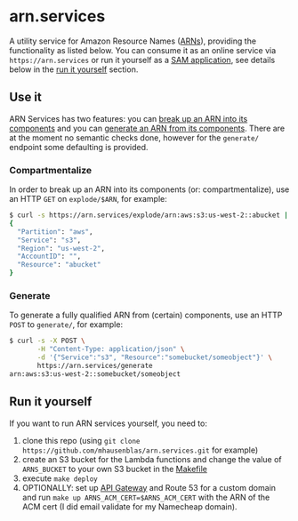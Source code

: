 # arn.services

A utility service for Amazon Resource Names ([ARNs](https://docs.aws.amazon.com/general/latest/gr/aws-arns-and-namespaces.html)), providing the functionality 
as listed below. You can consume it as an online service via `https://arn.services` or run it yourself as a
[SAM application](https://aws.amazon.com/serverless/sam/), see details below in the [run it yourself](#run-it-yourself) section.

## Use it

ARN Services has two features: you can [break up an ARN into its components](#compartmentalize)
and you can [generate an ARN from its components](#generate). There are at the moment no
semantic checks done, however for the `generate/` endpoint some defaulting is provided.

### Compartmentalize

In order to break up an ARN into its components (or: compartmentalize), use an
HTTP `GET` on `explode/$ARN`, for example:

```sh
$ curl -s https://arn.services/explode/arn:aws:s3:us-west-2::abucket | jq .
{
  "Partition": "aws",
  "Service": "s3",
  "Region": "us-west-2",
  "AccountID": "",
  "Resource": "abucket"
}
```

### Generate

To generate a fully qualified ARN from (certain) components, use an HTTP `POST` 
to `generate/`, for example:

```sh
$ curl -s -X POST \
       -H "Content-Type: application/json" \
       -d '{"Service":"s3", "Resource":"somebucket/someobject"}' \
       https://arn.services/generate
arn:aws:s3:us-west-2::somebucket/someobject
```

## Run it yourself

If you want to run ARN services yourself, you need to:

1. clone this repo (using `git clone https://github.com/mhausenblas/arn.services.git` for example)
1. create an S3 bucket for the Lambda functions and change the value of `ARNS_BUCKET` to your own S3 bucket in the [Makefile](https://github.com/mhausenblas/arn.services/blob/master/Makefile)
1. execute `make deploy`
1. OPTIONALLY: set up [API Gateway](https://docs.aws.amazon.com/apigateway/latest/developerguide/how-to-custom-domains.html)
   and Route 53 for a custom domain and run `make up ARNS_ACM_CERT=$ARNS_ACM_CERT` with the ARN of the ACM cert (I did email validate for my Namecheap domain).
